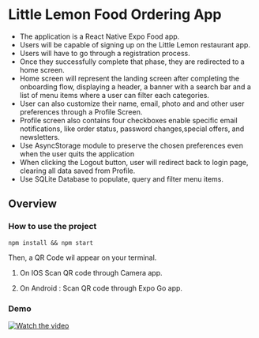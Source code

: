 # Little Lemon Food Ordering App

- The application is a React Native Expo Food app.
- Users will be capable of signing up on the Little Lemon restaurant app.
- Users will have to go through a registration process.
- Once they successfully complete that phase, they are redirected to a home screen.
- Home screen will represent the landing screen after completing the onboarding flow, displaying a header, a banner with a search bar and a list of menu items where a user can filter each categories.
- User can also customize their name, email, photo and and other user preferences through a Profile Screen.
- Profile screen also contains four checkboxes enable specific email notifications, like order status, password changes,special offers, and newsletters.
- Use AsyncStorage module to preserve the chosen preferences even when the user quits the application
- When clicking the Logout button, user will redirect back to login page, clearing all data saved from Profile.
- Use SQLite Database to populate, query and filter menu items.

## Overview

### How to use the project

```npm install && npm start```

Then, a QR Code wil appear on your terminal.

1. On IOS Scan QR code through Camera app.

2. On Android : Scan QR code through Expo Go app.

### Demo

[![Watch the video](https://github.com/baixianger/LittleLemonRestaruant/blob/main/demo_thumbnail.jpg?raw=true)](https://raw.githubusercontent.com/baixianger/LittleLemonRestaruant/main/assets/demo.mp4)
